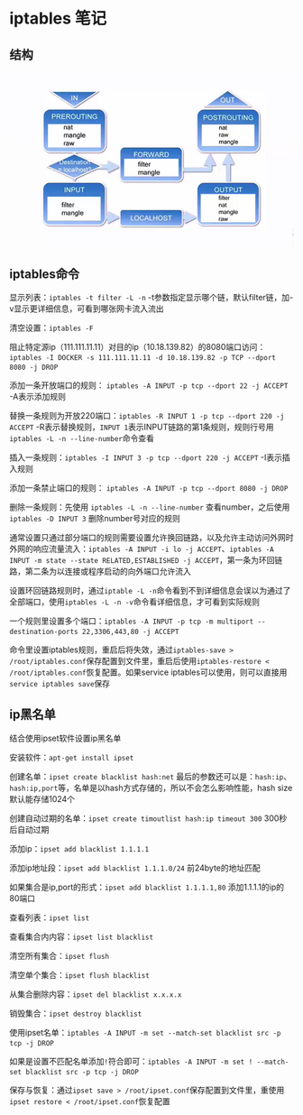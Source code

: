 # iptables 笔记
## 结构

![iptables总体](./iptables.png)

## iptables命令
显示列表：`iptables -t filter -L -n`      -t参数指定显示哪个链，默认filter链，加-v显示更详细信息，可看到哪张网卡流入流出 



清空设置：`iptables -F` 



阻止特定源ip（111.111.11.11）对目的ip（10.18.139.82）的8080端口访问：`iptables -I DOCKER -s 111.111.11.11 -d 10.18.139.82 -p TCP --dport 8080 -j DROP`  



添加一条开放端口的规则： `iptables -A INPUT -p tcp --dport 22 -j ACCEPT`  -A表示添加规则 



替换一条规则为开放220端口：`iptables -R INPUT 1 -p tcp --dport 220 -j ACCEPT` -R表示替换规则，`INPUT 1`表示INPUT链路的第1条规则，规则行号用`iptables -L -n --line-number`命令查看 



插入一条规则：`iptables -I INPUT 3 -p tcp --dport 220 -j ACCEPT`  -I表示插入规则



添加一条禁止端口的规则： `iptables -A INPUT -p tcp --dport 8080 -j DROP` 



删除一条规则：先使用 `iptables -L -n --line-number` 查看number，之后使用`iptables -D INPUT 3` 删除number号对应的规则 



通常设置只通过部分端口的规则需要设置允许换回链路，以及允许主动访问外网时外网的响应流量流入：`iptables -A INPUT -i lo -j ACCEPT`、`iptables -A INPUT -m state --state RELATED,ESTABLISHED -j ACCEPT`，第一条为环回链路，第二条为以连接或程序启动的向外端口允许流入



设置环回链路规则时，通过`iptable -L -n`命令看到不到详细信息会误以为通过了全部端口，使用`iptables -L -n -v`命令看详细信息，才可看到实际规则



一个规则里设置多个端口：`iptables -A INPUT -p tcp -m multiport --destination-ports 22,3306,443,80 -j ACCEPT`



命令里设置iptables规则，重启后将失效，通过`iptables-save > /root/iptables.conf`保存配置到文件里，重启后使用`iptables-restore < /root/iptables.conf`恢复配置。如果service iptables可以使用，则可以直接用`service iptables save`保存 



## ip黑名单

结合使用ipset软件设置ip黑名单

安装软件：`apt-get install ipset`

创建名单：`ipset create blacklist hash:net`    最后的参数还可以是：`hash:ip`、`hash:ip,port`等，名单是以hash方式存储的，所以不会怎么影响性能，hash size默认能存储1024个

创建自动过期的名单：`ipset create timoutlist hash:ip timeout 300`    300秒后自动过期

添加ip：`ipset add blacklist 1.1.1.1`

添加ip地址段：`ipset add blacklist 1.1.1.0/24` 前24byte的地址匹配

如果集合是ip,port的形式：`ipset add blacklist 1.1.1.1,80` 添加1.1.1.1的ip的80端口

查看列表：`ipset list`

查看集合内内容：`ipset list blacklist`

清空所有集合：`ipset flush`

清空单个集合：`ipset flush blacklist`

从集合删除内容：`ipset del blacklist x.x.x.x`

销毁集合：`ipset destroy blacklist`



使用ipset名单：`iptables -A INPUT -m set --match-set blacklist src -p tcp -j DROP`

如果是设置不匹配名单添加`!`符合即可：`iptables -A INPUT -m set ! --match-set blacklist src -p tcp -j DROP`



保存与恢复：通过`ipset save > /root/ipset.conf`保存配置到文件里，重使用`ipset restore < /root/ipset.conf`恢复配置